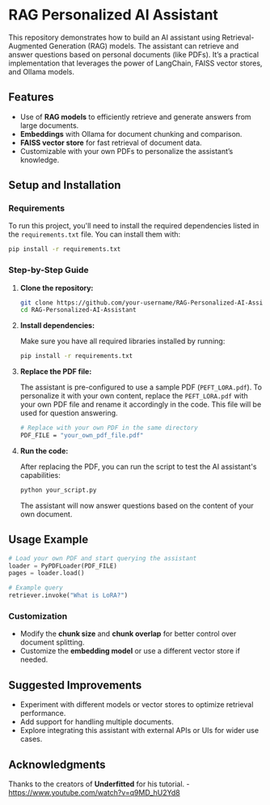 

# RAG Personalized AI Assistant

This repository demonstrates how to build an AI assistant using Retrieval-Augmented Generation (RAG) models. The assistant can retrieve and answer questions based on personal documents (like PDFs). It’s a practical implementation that leverages the power of LangChain, FAISS vector stores, and Ollama models.

## Features
- Use of **RAG models** to efficiently retrieve and generate answers from large documents.
- **Embeddings** with Ollama for document chunking and comparison.
- **FAISS vector store** for fast retrieval of document data.
- Customizable with your own PDFs to personalize the assistant’s knowledge.

## Setup and Installation

### Requirements

To run this project, you'll need to install the required dependencies listed in the `requirements.txt` file. You can install them with:

```bash
pip install -r requirements.txt
```

### Step-by-Step Guide

1. **Clone the repository:**

   ```bash
   git clone https://github.com/your-username/RAG-Personalized-AI-Assistant.git
   cd RAG-Personalized-AI-Assistant
   ```

2. **Install dependencies:**

   Make sure you have all required libraries installed by running:

   ```bash
   pip install -r requirements.txt
   ```

3. **Replace the PDF file:**

   The assistant is pre-configured to use a sample PDF (`PEFT_LORA.pdf`). To personalize it with your own content, replace the `PEFT_LORA.pdf` with your own PDF file and rename it accordingly in the code. This file will be used for question answering.

   ```bash
   # Replace with your own PDF in the same directory
   PDF_FILE = "your_own_pdf_file.pdf"
   ```

4. **Run the code:**

   After replacing the PDF, you can run the script to test the AI assistant's capabilities:

   ```bash
   python your_script.py
   ```

   The assistant will now answer questions based on the content of your own document.

## Usage Example

```python
# Load your own PDF and start querying the assistant
loader = PyPDFLoader(PDF_FILE)
pages = loader.load()

# Example query
retriever.invoke("What is LoRA?")
```

### Customization
- Modify the **chunk size** and **chunk overlap** for better control over document splitting.
- Customize the **embedding model** or use a different vector store if needed.

## Suggested Improvements
- Experiment with different models or vector stores to optimize retrieval performance.
- Add support for handling multiple documents.
- Explore integrating this assistant with external APIs or UIs for wider use cases.



## Acknowledgments
Thanks to the creators of **Underfitted** for his tutorial. - https://www.youtube.com/watch?v=q9MD_hU2Yd8
```
